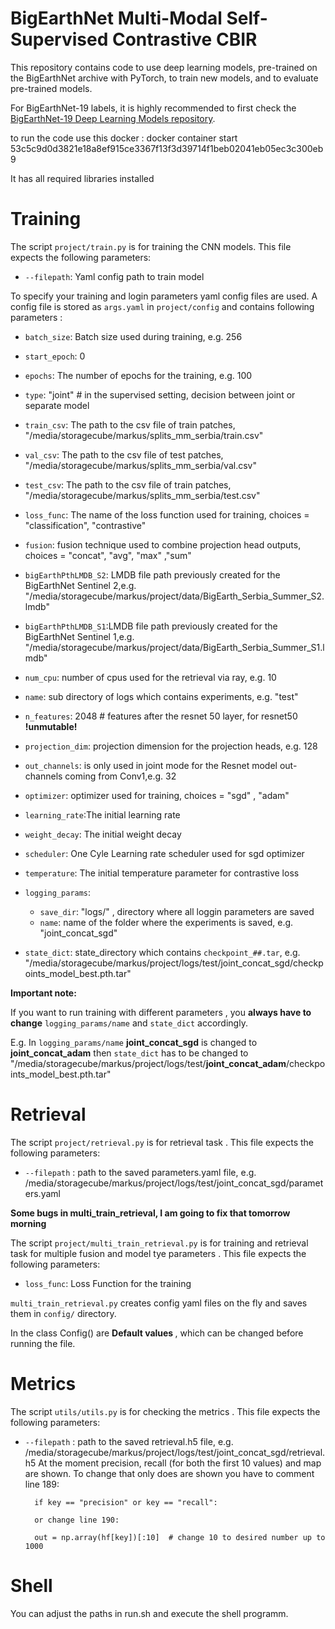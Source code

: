 # BigEarthNet Multi-Modal Self-Supervised Contrastive CBIR

This repository contains code to use deep learning models, pre-trained on the BigEarthNet archive with PyTorch, to train new models, and to evaluate pre-trained models. 

For BigEarthNet-19 labels, it is highly recommended to first check the [BigEarthNet-19 Deep Learning Models repository](https://git.tu-berlin.de/rsim/BigEarthNet-S2_19-classes_models).

to run the code use this docker : docker container start 53c5c9d0d3821e18a8ef915ce3367f13f3d39714f1beb02041eb05ec3c300eb9 

It has all required libraries installed
# Training

The script `project/train.py` is for training the CNN models. This file expects the following parameters:

* `--filepath`: Yaml config path to train model

To specify your training and login parameters yaml config files are used. A config file is stored as `args.yaml` in `project/config` and contains following parameters : 

* `batch_size`: Batch size used during training, e.g. 256
* `start_epoch`: 0
* `epochs`: The number of epochs for the training, e.g. 100
* `type`: "joint" # in the supervised setting, decision between joint or separate model
* `train_csv`: The path to the csv file of train patches, "/media/storagecube/markus/splits_mm_serbia/train.csv"
* `val_csv`: The path to the csv file of test patches, "/media/storagecube/markus/splits_mm_serbia/val.csv"
* `test_csv`: The path to the csv file of train patches, "/media/storagecube/markus/splits_mm_serbia/test.csv"
* `loss_func`: The name of the loss function used for training, choices = "classification", "contrastive"
* `fusion`: fusion technique used to combine projection head outputs, choices = "concat", "avg", "max" ,"sum"
* `bigEarthPthLMDB_S2`: LMDB file path previously created for the BigEarthNet Sentinel 2,e.g. "/media/storagecube/markus/project/data/BigEarth_Serbia_Summer_S2.lmdb"
* `bigEarthPthLMDB_S1`:LMDB file path previously created for the BigEarthNet Sentinel 1,e.g. "/media/storagecube/markus/project/data/BigEarth_Serbia_Summer_S1.lmdb"
* `num_cpu`: number of cpus used for the retrieval via ray, e.g. 10

* `name`: sub directory of logs which contains experiments, e.g. "test"
* `n_features`: 2048  # features after the resnet 50 layer, for resnet50 <strong>!unmutable!</strong>
* `projection_dim`: projection dimension for the projection heads, e.g. 128
* `out_channels`: is only used in joint mode for the Resnet model out-channels coming from Conv1,e.g. 32


* `optimizer`: optimizer used for training, choices = "sgd" , "adam"
* `learning_rate`:The initial learning rate
* `weight_decay`: The initial weight decay
* `scheduler`: One Cyle Learning rate scheduler used for sgd optimizer
* `temperature`: The initial temperature parameter for contrastive loss

* `logging_params`:
  * `save_dir`: "logs/" , directory where all loggin parameters are saved
  * `name`: name of the folder where the experiments is saved, e.g. "joint_concat_sgd" 


* `state_dict`: state_directory which contains `checkpoint_##.tar`, e.g. "/media/storagecube/markus/project/logs/test/joint_concat_sgd/checkpoints_model_best.pth.tar"  

<strong>Important note:</strong> 

If you want to run training with different parameters , you <strong>always have to change</strong> `logging_params/name` and `state_dict` accordingly.<p>
E.g. In `logging_params/name` <strong> joint_concat_sgd</strong> is changed to <strong>joint_concat_adam</strong> then `state_dict` has to be changed to "/media/storagecube/markus/project/logs/test/<strong>joint_concat_adam</strong>/checkpoints_model_best.pth.tar"  </p>


# Retrieval


The script `project/retrieval.py` is for retrieval task . This file expects the following parameters:

* `--filepath` : path to the saved parameters.yaml file, e.g. /media/storagecube/markus/project/logs/test/joint_concat_sgd/parameters.yaml


<strong>Some bugs in multi_train_retrieval, I am going to fix that tomorrow morning</strong> <p>
The script `project/multi_train_retrieval.py` is for training and retrieval task for multiple fusion and model tye parameters . This file expects the following parameters:

* `loss_func`: Loss Function for the training

`multi_train_retrieval.py` creates config yaml files on the fly and saves them in `config/` directory. <p>
In the class Config() are <strong>Default values </strong>, which can be changed before running the file.



# Metrics 

The script `utils/utils.py` is for checking the metrics . This file expects the following parameters:
* `--filepath` : path to the saved retrieval.h5 file, e.g. /media/storagecube/markus/project/logs/test/joint_concat_sgd/retrieval.h5
At the moment precision, recall (for both the first 10 values) and map are shown. To change that only does are shown you have to  comment line 189: 

        if key == "precision" or key == "recall":

        or change line 190:

        out = np.array(hf[key])[:10]  # change 10 to desired number up to 1000

# Shell

You can adjust the paths in run.sh and execute the shell programm.